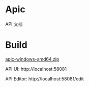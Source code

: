 # Apic

API 文档


# Build

[apic-windows-amd64.zip](build)

API UI: http://localhost:58081

API Editor: http://localhost:58081/edit
